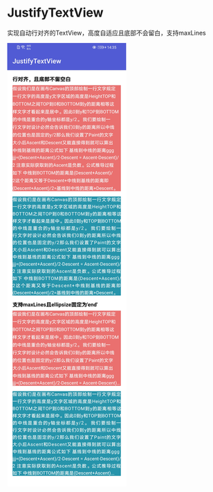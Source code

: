 # JustifyTextView
实现自动行对齐的TextView，高度自适应且底部不会留白，支持maxLines

![效果图](https://github.com/yswheye/JustifyTextView/blob/master/pics/%E9%A2%84%E8%A7%88%E6%88%AA%E5%9B%BE.jpeg)
